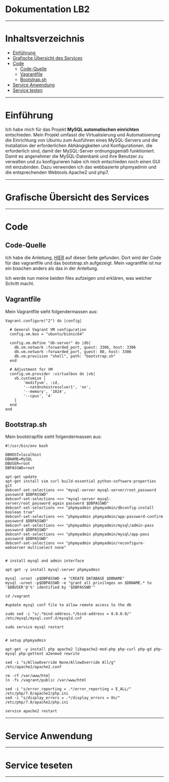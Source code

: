 # **Dokumentation LB2**

---

# Inhaltsverzeichnis

- [Einführung](#einführung)
- [Grafische Übersicht des Services](#grafische)
- [Code](#code)
	- [Code-Quelle](#code-quelle)
	- [Vagrantfile](#vagrantfile)
	- [Bootstrap.sh](#bootstrap)
- [Service Anwendung](#anwendung)
- [Service testen](#testen)

---

# Einführung

Ich habe mich für das Projekt **MySQL automatischen einrichten** entschieden.
Mein Projekt umfasst die Virtualisierung und Automatisierung die Einrichtung von Ubuntu zum 
Ausführen eines MySQL-Servers und die Installation der erforderlichen Abhängigkeiten und 
Konfigurationen, die erforderlich sind, damit der MySQL-Server ordnungsgemäß funktioniert.
Damit es angenehmer die MySQL-Datenbank und ihre Benutzer zu verwalten und zu konfigurieren
habe ich mich entschieden noch einen GUI mit einzubinden. Dazu verwenden ich das webbasierte 
phpmyadmin und die entsprechenden Webtools Apache2 und php7.

---

<a name="grafische"></a>
# Grafische Übersicht des Services

---

# Code

## Code-Quelle

Ich habe die Anleitung, [HIER](https://www.yourtechy.com/technology/mysql-server-vagrant-virtualbox/)
auf dieser Seite gefunden. Dort wird der Code für das vagrantfile und das bootstrap.sh aufgezeigt. 
Mein vagrantfile ist nur ein bisschen anders als das in der Anleitung.

Ich werde nun meine beiden files aufzeigen und erklären, was welcher Schritt macht. 

## Vagrantfile

Mein Vagrantfile sieht folgendermassen aus:


    Vagrant.configure("2") do |config|
    
      # General Vagrant VM configuration
      config.vm.box = "ubuntu/bionic64"

      config.vm.define "db-server" do |db|
        db.vm.network :forwarded_port, guest: 3306, host: 3306
        db.vm.network :forwarded_port, guest: 80, host: 3306
        db.vm.provision "shell", path: "bootstrap.sh"
      end

      # Adjustment for VM
      config.vm.provider :virtualbox do |vb|
        vb.customize [
            'modifyvm', :id,
            '--natdnshostresolver1', 'on',
            '--memory', '1024',
            '--cpus', '4'
        ] 
      end
    end



<a name="bootstrap"></a>
## Bootstrap.sh

Mein bootstrapfile sieht folgendermassen aus:

    #!/usr/bin/env bash

    DBHOST=localhost
    DBNAME=MySQL
    DBUSER=root
    DBPASSWD=root

    apt-get update
    apt-get install vim curl build-essential python-software-properties git
    debconf-set-selections <<< "mysql-server mysql-server/root_password password $DBPASSWD"
    debconf-set-selections <<< "mysql-server mysql-server/root_password_again password $DBPASSWD"
    debconf-set-selections <<< "phpmyadmin phpmyadmin/dbconfig-install boolean true"
    debconf-set-selections <<< "phpmyadmin phpmyadmin/app-password-confirm password $DBPASSWD"
    debconf-set-selections <<< "phpmyadmin phpmyadmin/mysql/admin-pass password $DBPASSWD"
    debconf-set-selections <<< "phpmyadmin phpmyadmin/mysql/app-pass password $DBPASSWD"
    debconf-set-selections <<< "phpmyadmin phpmyadmin/reconfigure-webserver multiselect none"


    # install mysql and admin interface

    apt-get -y install mysql-server phpmyadmin

    mysql -uroot -p$DBPASSWD -e "CREATE DATABASE $DBNAME"
    mysql -uroot -p$DBPASSWD -e "grant all privileges on $DBNAME.* to '$DBUSER'@'%' identified by '$DBPASSWD'"

    cd /vagrant

    #update mysql conf file to allow remote access to the db

    sudo sed -i "s/.*bind-address.*/bind-address = 0.0.0.0/" /etc/mysql/mysql.conf.d/mysqld.cnf

    sudo service mysql restart


    # setup phpmyadmin

    apt-get -y install php apache2 libapache2-mod-php php-curl php-gd php-mysql php-gettext a2enmod rewrite

    sed -i "s/AllowOverride None/AllowOverride All/g" /etc/apache2/apache2.conf

    rm -rf /var/www/html
    ln -fs /vagrant/public /var/www/html

    sed -i "s/error_reporting = .*/error_reporting = E_ALL/" /etc/php/7.0/apache2/php.ini
    sed -i "s/display_errors = .*/display_errors = On/" /etc/php/7.0/apache2/php.ini

    service apache2 restart



---

# Service Anwendung

---

# Service teseten

---


